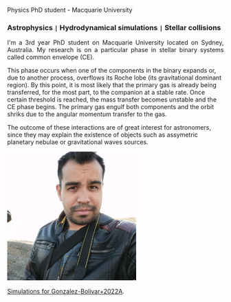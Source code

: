 

Physics PhD student - Macquarie University

### Astrophysics <code>&#124;</code> Hydrodynamical simulations <code>&#124;</code> Stellar collisions

<div style="text-align: justify">I'm a 3rd year PhD student on Macquarie University located on Sydney, Australia. My research is on a particular phase in stellar binary systems called common envelope (CE).</div>



This phase occurs when one of the components in the binary expands or, due to another process, overflows its Roche lobe (its gravitational dominant region). By this point, it is most likely that the primary gas is already being transferred, for the most part, to the companion at a stable rate. Once certain threshold is reached, the mass transfer becomes unstable and the CE phase begins. The primary gas engulf both components and the orbit shriks due to the angular momentum transfer to the gas. 

The outcome of these interactions are of great interest for astronomers, since they may explain the existence of objects such as assymetric planetary nebulae or gravitational waves sources.

<img src="photo.jpeg" alt="Me" width="300"/>

[Simulations for Gonzalez-Bolivar+2022A](./2msun-tp-agb.html).

